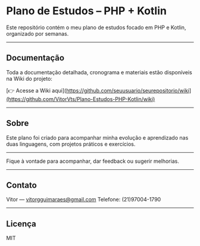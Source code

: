 # Plano de Estudos – PHP + Kotlin

Este repositório contém o meu plano de estudos focado em PHP e Kotlin, organizado por semanas.

---

## Documentação

Toda a documentação detalhada, cronograma e materiais estão disponíveis na Wiki do projeto:

[👉 Acesse a Wiki aqui](https://github.com/seuusuario/seurepositorio/wiki](https://github.com/VitorVts/Plano-Estudos-PHP-Kotlin/wiki)

---

## Sobre

Este plano foi criado para acompanhar minha evolução e aprendizado nas duas linguagens, com projetos práticos e exercícios.

---

Fique à vontade para acompanhar, dar feedback ou sugerir melhorias.

---

## Contato

Vitor — vitorgguimaraes@gmail.com
Telefone: (21)97004-1790

---

## Licença

MIT
